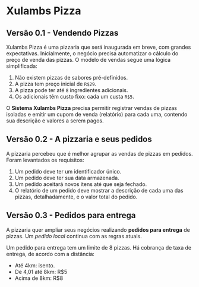 ﻿# Xulambs Pizza

## Versão 0.1 - Vendendo Pizzas

Xulambs Pizza é uma pizzaria que será inaugurada em breve, com grandes expectativas. Inicialmente, o negócio precisa automatizar o cálculo do preço de venda das pizzas. O modelo de vendas segue uma lógica simplificada:

1. Não existem pizzas de sabores pré-definidos.
1. A pizza tem preço inicial de `R$29`.
1. A pizza pode ter até `8` ingredientes adicionais.
1. Os adicionais têm custo fixo: cada um custa `R$5`.

O **Sistema Xulambs Pizza** precisa permitir registrar vendas de pizzas isoladas e emitir um cupom de venda (relatório) para cada uma, contendo sua descrição e valores a serem pagos.

## Versão 0.2 - A pizzaria e seus pedidos

A pizzaria percebeu que é melhor agrupar as vendas de pizzas em pedidos. Foram levantados os requisitos:

1. Um pedido deve ter um identificador único.
1. Um pedido deve ter sua data armazenada.
1. Um pedido aceitará novos itens até que seja fechado.
1. O relatório de um pedido deve mostrar a descrição de cada uma das pizzas, detalhadamente, e o valor total do pedido.

## Versão 0.3 - Pedidos para entrega

A pizzaria quer ampliar seus negócios realizando **pedidos para entrega** de pizzas.
Um _pedido local_ continua com as regras atuais.

Um pedido para entrega tem um limite de 8 pizzas. Há cobrança de taxa de entrega, de acordo com a distância:
 
  - Até 4km: isento.
  - De 4,01 até 8km: R$5
  - Acima de 8km: R$8
